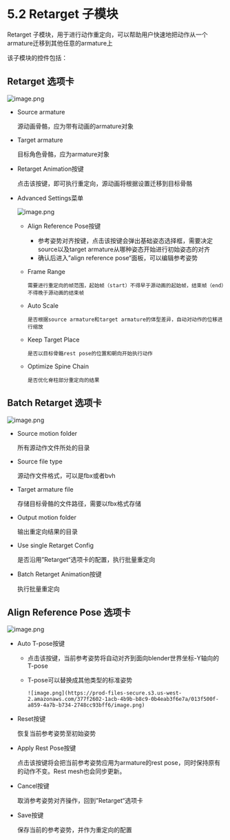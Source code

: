 # 5.2 Retarget 子模块

Retarget 子模块，用于进行动作重定向，可以帮助用户快速地把动作从一个armature迁移到其他任意的armature上

该子模块的控件包括：

## Retarget 选项卡

![image.png](https://prod-files-secure.s3.us-west-2.amazonaws.com/377f2602-1acb-4b9b-b8c9-0b4eab3f6e7a/19c9fa34-5e4a-459e-90f7-1e3617a077a3/image.png)

- Source armature

    源动画骨骼，应为带有动画的armature对象

- Target armature

    目标角色骨骼，应为armature对象

- Retarget Animation按键

    点击该按键，即可执行重定向，源动画将根据设置迁移到目标骨骼

- Advanced Settings菜单

    ![image.png](https://prod-files-secure.s3.us-west-2.amazonaws.com/377f2602-1acb-4b9b-b8c9-0b4eab3f6e7a/8e46fdb4-58ea-4dd1-baa9-077600af57b1/c20545cc-fb9f-4756-aaa9-77f2d7174c79.png)

  - Align Reference Pose按键
    - 参考姿势对齐按键，点击该按键会弹出基础姿态选择框，需要决定source以及target armature从哪种姿态开始进行初始姿态的对齐
    - 确认后进入”align reference pose“面板，可以编辑参考姿势
  - Frame Range

        需要进行重定向的帧范围，起始帧（start）不得早于源动画的起始帧，结束帧（end）不得晚于源动画的结束帧

  - Auto Scale

        是否根据source armature和target armature的体型差异，自动对动作的位移进行缩放

  - Keep Target Place

        是否以目标骨骼rest pose的位置和朝向开始执行动作

  - Optimize Spine Chain

        是否优化脊柱部分重定向的结果

## Batch Retarget 选项卡

![image.png](https://prod-files-secure.s3.us-west-2.amazonaws.com/377f2602-1acb-4b9b-b8c9-0b4eab3f6e7a/7a818749-2ec5-4bdb-9e4a-f1101c7e7ff6/image.png)

- Source motion folder

    所有源动作文件所处的目录

- Source file type

    源动作文件格式，可以是fbx或者bvh

- Target armature file

    存储目标骨骼的文件路径，需要以fbx格式存储

- Output motion folder

    输出重定向结果的目录

- Use single Retarget Config

    是否沿用”Retarget“选项卡的配置，执行批量重定向

- Batch Retarget Animation按键

    执行批量重定向

## Align Reference Pose 选项卡

![image.png](https://prod-files-secure.s3.us-west-2.amazonaws.com/377f2602-1acb-4b9b-b8c9-0b4eab3f6e7a/732ca61d-d0ad-48ac-befd-628a1cb0fc9a/image.png)

- Auto T-pose按键
  - 点击该按键，当前参考姿势将自动对齐到面向blender世界坐标-Y轴向的T-pose
  - T-pose可以替换成其他类型的标准姿势

        ![image.png](https://prod-files-secure.s3.us-west-2.amazonaws.com/377f2602-1acb-4b9b-b8c9-0b4eab3f6e7a/013f500f-a859-4a7b-b734-2748cc93bff6/image.png)

- Reset按键

    恢复当前参考姿势至初始姿势

- Apply Rest Pose按键

    点击该按键将会把当前参考姿势应用为armature的rest pose，同时保持原有的动作不变。Rest mesh也会同步更新。

- Cancel按键

    取消参考姿势对齐操作，回到”Retarget“选项卡

- Save按键

    保存当前的参考姿势，并作为重定向的配置

